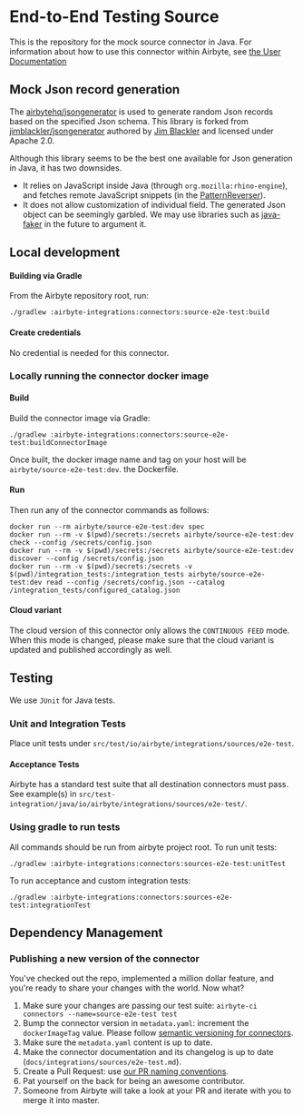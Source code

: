 # End-to-End Testing Source

This is the repository for the mock source connector in Java. For information about how to use this connector within Airbyte, see [the User Documentation](https://docs.airbyte.io/integrations/sources/e2e-test)

## Mock Json record generation
The [airbytehq/jsongenerator](https://github.com/airbytehq/jsongenerator) is used to generate random Json records based on the specified Json schema. This library is forked from [jimblackler/jsongenerator](https://github.com/jimblackler/jsongenerator) authored by [Jim Blackler](https://github.com/jimblackler) and licensed under Apache 2.0.

Although this library seems to be the best one available for Json generation in Java, it has two downsides.
  - It relies on JavaScript inside Java (through `org.mozilla:rhino-engine`), and fetches remote JavaScript snippets (in the [PatternReverser](https://github.com/jimblackler/jsongenerator/blob/master/src/main/java/net/jimblackler/jsongenerator/PatternReverser.java)).
  - It does not allow customization of individual field. The generated Json object can be seemingly garbled. We may use libraries such as [java-faker](https://github.com/DiUS/java-faker) in the future to argument it.

## Local development

#### Building via Gradle
From the Airbyte repository root, run:
```
./gradlew :airbyte-integrations:connectors:source-e2e-test:build
```

#### Create credentials
No credential is needed for this connector. 

### Locally running the connector docker image

#### Build
Build the connector image via Gradle:

```
./gradlew :airbyte-integrations:connectors:source-e2e-test:buildConnectorImage
```
Once built, the docker image name and tag on your host will be `airbyte/source-e2e-test:dev`.
the Dockerfile.

#### Run
Then run any of the connector commands as follows:
```
docker run --rm airbyte/source-e2e-test:dev spec
docker run --rm -v $(pwd)/secrets:/secrets airbyte/source-e2e-test:dev check --config /secrets/config.json
docker run --rm -v $(pwd)/secrets:/secrets airbyte/source-e2e-test:dev discover --config /secrets/config.json
docker run --rm -v $(pwd)/secrets:/secrets -v $(pwd)/integration_tests:/integration_tests airbyte/source-e2e-test:dev read --config /secrets/config.json --catalog /integration_tests/configured_catalog.json
```

#### Cloud variant
The cloud version of this connector only allows the `CONTINUOUS FEED` mode. When this mode is changed, please make sure that the cloud variant is updated and published accordingly as well.

## Testing
We use `JUnit` for Java tests.

### Unit and Integration Tests
Place unit tests under `src/test/io/airbyte/integrations/sources/e2e-test`.

#### Acceptance Tests
Airbyte has a standard test suite that all destination connectors must pass. See example(s) in
`src/test-integration/java/io/airbyte/integrations/sources/e2e-test/`.

### Using gradle to run tests
All commands should be run from airbyte project root.
To run unit tests:
```
./gradlew :airbyte-integrations:connectors:sources-e2e-test:unitTest
```
To run acceptance and custom integration tests:
```
./gradlew :airbyte-integrations:connectors:sources-e2e-test:integrationTest
```

## Dependency Management

### Publishing a new version of the connector
You've checked out the repo, implemented a million dollar feature, and you're ready to share your changes with the world. Now what?
1. Make sure your changes are passing our test suite: `airbyte-ci connectors --name=source-e2e-test test`
2. Bump the connector version in `metadata.yaml`: increment the `dockerImageTag` value. Please follow [semantic versioning for connectors](https://docs.airbyte.com/contributing-to-airbyte/resources/pull-requests-handbook/#semantic-versioning-for-connectors).
3. Make sure the `metadata.yaml` content is up to date.
4. Make the connector documentation and its changelog is up to date (`docs/integrations/sources/e2e-test.md`).
5. Create a Pull Request: use [our PR naming conventions](https://docs.airbyte.com/contributing-to-airbyte/resources/pull-requests-handbook/#pull-request-title-convention).
6. Pat yourself on the back for being an awesome contributor.
7. Someone from Airbyte will take a look at your PR and iterate with you to merge it into master.

